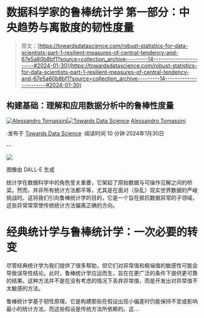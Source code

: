 # 数据科学家的鲁棒统计学 第一部分：中央趋势与离散度的韧性度量

> 原文：[https://towardsdatascience.com/robust-statistics-for-data-scientists-part-1-resilient-measures-of-central-tendency-and-67e5a60b8bf1?source=collection_archive---------14-----------------------#2024-01-30](https://towardsdatascience.com/robust-statistics-for-data-scientists-part-1-resilient-measures-of-central-tendency-and-67e5a60b8bf1?source=collection_archive---------14-----------------------#2024-01-30)

## 构建基础：理解和应用数据分析中的鲁棒性度量

[](https://medium.com/@le_Tomassini?source=post_page---byline--67e5a60b8bf1--------------------------------)[![Alessandro Tomassini](../Images/e5bf527fafd933239bff6b87005ba457.png)](https://medium.com/@le_Tomassini?source=post_page---byline--67e5a60b8bf1--------------------------------)[](https://towardsdatascience.com/?source=post_page---byline--67e5a60b8bf1--------------------------------)[![Towards Data Science](../Images/a6ff2676ffcc0c7aad8aaf1d79379785.png)](https://towardsdatascience.com/?source=post_page---byline--67e5a60b8bf1--------------------------------) [Alessandro Tomassini](https://medium.com/@le_Tomassini?source=post_page---byline--67e5a60b8bf1--------------------------------)

·发布于 [Towards Data Science](https://towardsdatascience.com/?source=post_page---byline--67e5a60b8bf1--------------------------------) ·阅读时间 10 分钟·2024年1月30日

--

![](../Images/768cfc2134084b1fe15efc68c7cc3270.png)

图像由 DALL-E 生成

统计学在数据科学中的角色至关重要，它架起了原始数据与可操作见解之间的桥梁。然而，并非所有统计方法都平等，尤其是在面对（杂乱）现实世界数据的严峻挑战时。这将我们引向鲁棒统计学的目的，它是一个旨在抵抗数据异常的子领域，这些异常常常使传统统计方法偏离正确的方向。

# 经典统计学与鲁棒统计学：一次必要的转变

尽管经典统计学为我们提供了很多帮助，但它们对异常值和极端值的敏感性可能会导致误导性结论。此时，鲁棒统计学应运而生，旨在在更广泛的条件下提供更可靠的结果。这种方法并不是在没有考虑的情况下丢弃异常值，而是开发出对异常值不太敏感的方法。

鲁棒统计学基于韧性原理。它是构建那些在假设出现小偏差时仍能保持不变或影响最小的统计方法，而这些假设是传统方法所依赖的。这…
